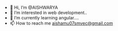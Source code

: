 - 👋 Hi, I’m @AISHWARYA
- 👀 I’m interested in web development..
- 🌱 I’m currently learning angular....
- 📫 How to reach me aishamu07smvec@gmail.com

<!---
aishwarya2111/aishwarya2111 is a ✨ special ✨ repository because its `README.md` (this file) appears on your GitHub profile.
You can click the Preview link to take a look at your changes.
--->
